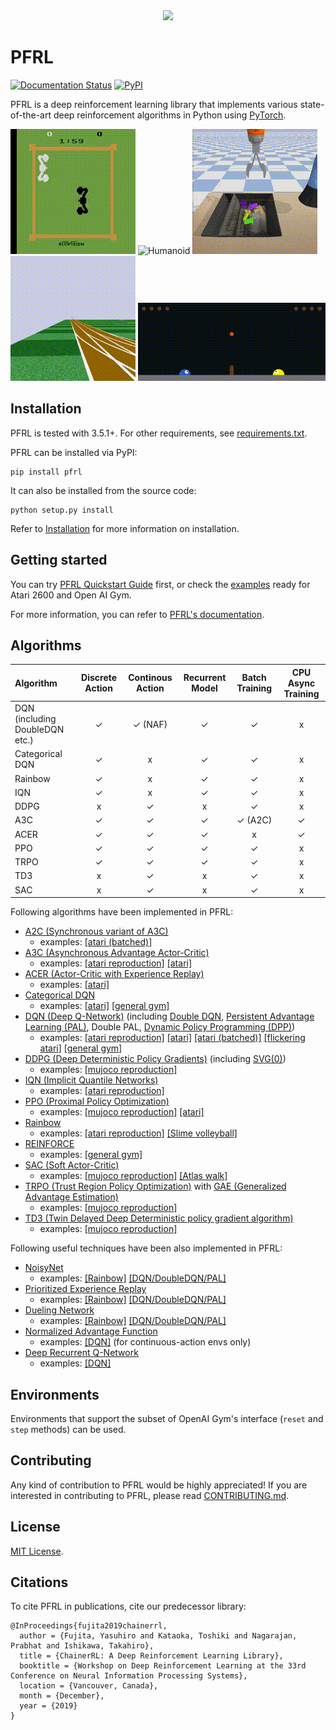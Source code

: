 <div align="center"><img src="https://raw.githubusercontent.com/pfnet/pfrl/master/assets/PFRL.png" height=150/></div>

# PFRL
[![Documentation Status](https://readthedocs.org/projects/pfrl/badge/?version=latest)](http://pfrl.readthedocs.io/en/latest/?badge=latest)
[![PyPI](https://img.shields.io/pypi/v/pfrl.svg)](https://pypi.python.org/pypi/pfrl)

PFRL is a deep reinforcement learning library that implements various state-of-the-art deep reinforcement algorithms in Python using [PyTorch](https://github.com/pytorch/pytorch).

![Boxing](assets/boxing.gif)
![Humanoid](assets/humanoid.gif)
![Grasping](assets/grasping.gif)
![Atlas](examples/atlas/assets/atlas.gif)
![SlimeVolley](examples/slimevolley/assets/slimevolley.gif)

## Installation

PFRL is tested with 3.5.1+. For other requirements, see [requirements.txt](requirements.txt).

PFRL can be installed via PyPI:
```
pip install pfrl
```

It can also be installed from the source code:
```
python setup.py install
```

Refer to [Installation](http://pfrl.readthedocs.io/en/latest/install.html) for more information on installation. 

## Getting started

You can try [PFRL Quickstart Guide](examples/quickstart/quickstart.ipynb) first, or check the [examples](examples) ready for Atari 2600 and Open AI Gym.

For more information, you can refer to [PFRL's documentation](http://pfrl.readthedocs.io/en/latest/index.html).

## Algorithms

| Algorithm | Discrete Action | Continous Action | Recurrent Model | Batch Training | CPU Async Training |
|:----------|:---------------:|:----------------:|:---------------:|:--------------:|:------------------:|
| DQN (including DoubleDQN etc.) | ✓ | ✓ (NAF) | ✓ | ✓ | x |
| Categorical DQN | ✓ | x | ✓ | ✓ | x |
| Rainbow | ✓ | x | ✓ | ✓ | x |
| IQN | ✓ | x | ✓ | ✓ | x |
| DDPG | x | ✓ | x | ✓ | x |
| A3C  | ✓ | ✓ | ✓ | ✓ (A2C) | ✓ |
| ACER | ✓ | ✓ | ✓ | x | ✓ |
| PPO  | ✓ | ✓ | ✓ | ✓ | x |
| TRPO | ✓ | ✓ | ✓ | ✓ | x |
| TD3 | x | ✓ | x | ✓ | x |
| SAC | x | ✓ | x | ✓ | x |

Following algorithms have been implemented in PFRL:
- [A2C (Synchronous variant of A3C)](https://openai.com/blog/baselines-acktr-a2c/)
  - examples: [[atari (batched)]](examples/atari/train_a2c_ale.py)
- [A3C (Asynchronous Advantage Actor-Critic)](https://arxiv.org/abs/1602.01783)
  - examples: [[atari reproduction]](examples/atari/reproduction/a3c) [[atari]](examples/atari/train_a3c_ale.py)
- [ACER (Actor-Critic with Experience Replay)](https://arxiv.org/abs/1611.01224)
  - examples: [[atari]](examples/atari/train_acer_ale.py)
- [Categorical DQN](https://arxiv.org/abs/1707.06887)
  - examples: [[atari]](examples/atari/train_categorical_dqn_ale.py) [[general gym]](examples/gym/train_categorical_dqn_gym.py)
- [DQN (Deep Q-Network)](https://storage.googleapis.com/deepmind-media/dqn/DQNNaturePaper.pdf) (including [Double DQN](https://arxiv.org/abs/1509.06461), [Persistent Advantage Learning (PAL)](https://arxiv.org/abs/1512.04860), Double PAL, [Dynamic Policy Programming (DPP)](http://www.jmlr.org/papers/volume13/azar12a/azar12a.pdf))
  - examples: [[atari reproduction]](examples/atari/reproduction/dqn) [[atari]](examples/atari/train_dqn_ale.py) [[atari (batched)]](examples/atari/train_dqn_batch_ale.py) [[flickering atari]](examples/atari/train_drqn_ale.py) [[general gym]](examples/gym/train_dqn_gym.py)
- [DDPG (Deep Deterministic Policy Gradients)](https://arxiv.org/abs/1509.02971) (including [SVG(0)](https://arxiv.org/abs/1510.09142))
  - examples: [[mujoco reproduction]](examples/mujoco/reproduction/ddpg)
- [IQN (Implicit Quantile Networks)](https://arxiv.org/abs/1806.06923)
  - examples: [[atari reproduction]](examples/atari/reproduction/iqn)
- [PPO (Proximal Policy Optimization)](https://arxiv.org/abs/1707.06347)
  - examples: [[mujoco reproduction]](examples/mujoco/reproduction/ppo) [[atari]](examples/atari/train_ppo_ale.py)
- [Rainbow](https://arxiv.org/abs/1710.02298)
  - examples: [[atari reproduction]](examples/atari/reproduction/rainbow) [[Slime volleyball]](examples/slimevolley/)
- [REINFORCE](http://www-anw.cs.umass.edu/~barto/courses/cs687/williams92simple.pdf)
  - examples: [[general gym]](examples/gym/train_reinforce_gym.py)
- [SAC (Soft Actor-Critic)](https://arxiv.org/abs/1812.05905)
  - examples: [[mujoco reproduction]](examples/mujoco/reproduction/soft_actor_critic) [[Atlas walk]](examples/atlas/)
- [TRPO (Trust Region Policy Optimization)](https://arxiv.org/abs/1502.05477) with [GAE (Generalized Advantage Estimation)](https://arxiv.org/abs/1506.02438)
  - examples: [[mujoco reproduction]](examples/mujoco/reproduction/trpo)
- [TD3 (Twin Delayed Deep Deterministic policy gradient algorithm)](https://arxiv.org/abs/1802.09477)
  - examples: [[mujoco reproduction]](examples/mujoco/reproduction/td3)

Following useful techniques have been also implemented in PFRL:
- [NoisyNet](https://arxiv.org/abs/1706.10295)
  - examples: [[Rainbow]](examples/atari/reproduction/rainbow) [[DQN/DoubleDQN/PAL]](examples/atari/train_dqn_ale.py)
- [Prioritized Experience Replay](https://arxiv.org/abs/1511.05952)
  - examples: [[Rainbow]](examples/atari/reproduction/rainbow) [[DQN/DoubleDQN/PAL]](examples/atari/train_dqn_ale.py)
- [Dueling Network](https://arxiv.org/abs/1511.06581)
  - examples: [[Rainbow]](examples/atari/reproduction/rainbow) [[DQN/DoubleDQN/PAL]](examples/atari/train_dqn_ale.py)
- [Normalized Advantage Function](https://arxiv.org/abs/1603.00748)
  - examples: [[DQN]](examples/gym/train_dqn_gym.py) (for continuous-action envs only)
- [Deep Recurrent Q-Network](https://arxiv.org/abs/1507.06527)
  - examples: [[DQN]](examples/atari/train_drqn_ale.py)


## Environments

Environments that support the subset of OpenAI Gym's interface (`reset` and `step` methods) can be used.

## Contributing

Any kind of contribution to PFRL would be highly appreciated! If you are interested in contributing to PFRL, please read [CONTRIBUTING.md](CONTRIBUTING.md).

## License

[MIT License](LICENSE).

## Citations

To cite PFRL in publications, cite our predecessor library:

```
@InProceedings{fujita2019chainerrl,
  author = {Fujita, Yasuhiro and Kataoka, Toshiki and Nagarajan, Prabhat and Ishikawa, Takahiro},
  title = {ChainerRL: A Deep Reinforcement Learning Library},
  booktitle = {Workshop on Deep Reinforcement Learning at the 33rd Conference on Neural Information Processing Systems},
  location = {Vancouver, Canada},
  month = {December},
  year = {2019}
}
```
